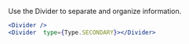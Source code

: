 Use the Divider to separate and organize information.

```jsx padded
<Divider />
<Divider  type={Type.SECONDARY}></Divider>
```
